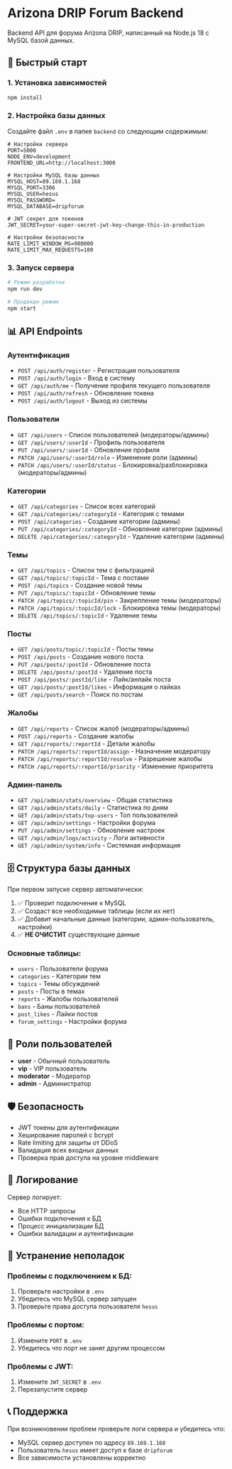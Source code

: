 # Arizona DRIP Forum Backend

Backend API для форума Arizona DRIP, написанный на Node.js 18 с MySQL базой данных.

## 🚀 Быстрый старт

### 1. Установка зависимостей
```bash
npm install
```

### 2. Настройка базы данных
Создайте файл `.env` в папке `backend` со следующим содержимым:

```env
# Настройки сервера
PORT=5000
NODE_ENV=development
FRONTEND_URL=http://localhost:3000

# Настройки MySQL базы данных
MYSQL_HOST=89.169.1.168
MYSQL_PORT=3306
MYSQL_USER=hesus
MYSQL_PASSWORD=
MYSQL_DATABASE=dripforum

# JWT секрет для токенов
JWT_SECRET=your-super-secret-jwt-key-change-this-in-production

# Настройки безопасности
RATE_LIMIT_WINDOW_MS=900000
RATE_LIMIT_MAX_REQUESTS=100
```

### 3. Запуск сервера
```bash
# Режим разработки
npm run dev

# Продакшн режим
npm start
```

## 📊 API Endpoints

### Аутентификация
- `POST /api/auth/register` - Регистрация пользователя
- `POST /api/auth/login` - Вход в систему
- `GET /api/auth/me` - Получение профиля текущего пользователя
- `POST /api/auth/refresh` - Обновление токена
- `POST /api/auth/logout` - Выход из системы

### Пользователи
- `GET /api/users` - Список пользователей (модераторы/админы)
- `GET /api/users/:userId` - Профиль пользователя
- `PUT /api/users/:userId` - Обновление профиля
- `PATCH /api/users/:userId/role` - Изменение роли (админы)
- `PATCH /api/users/:userId/status` - Блокировка/разблокировка (модераторы/админы)

### Категории
- `GET /api/categories` - Список всех категорий
- `GET /api/categories/:categoryId` - Категория с темами
- `POST /api/categories` - Создание категории (админы)
- `PUT /api/categories/:categoryId` - Обновление категории (админы)
- `DELETE /api/categories/:categoryId` - Удаление категории (админы)

### Темы
- `GET /api/topics` - Список тем с фильтрацией
- `GET /api/topics/:topicId` - Тема с постами
- `POST /api/topics` - Создание новой темы
- `PUT /api/topics/:topicId` - Обновление темы
- `PATCH /api/topics/:topicId/pin` - Закрепление темы (модераторы)
- `PATCH /api/topics/:topicId/lock` - Блокировка темы (модераторы)
- `DELETE /api/topics/:topicId` - Удаление темы

### Посты
- `GET /api/posts/topic/:topicId` - Посты темы
- `POST /api/posts` - Создание нового поста
- `PUT /api/posts/:postId` - Обновление поста
- `DELETE /api/posts/:postId` - Удаление поста
- `POST /api/posts/:postId/like` - Лайк/анлайк поста
- `GET /api/posts/:postId/likes` - Информация о лайках
- `GET /api/posts/search` - Поиск по постам

### Жалобы
- `GET /api/reports` - Список жалоб (модераторы/админы)
- `POST /api/reports` - Создание жалобы
- `GET /api/reports/:reportId` - Детали жалобы
- `PATCH /api/reports/:reportId/assign` - Назначение модератору
- `PATCH /api/reports/:reportId/resolve` - Разрешение жалобы
- `PATCH /api/reports/:reportId/priority` - Изменение приоритета

### Админ-панель
- `GET /api/admin/stats/overview` - Общая статистика
- `GET /api/admin/stats/daily` - Статистика по дням
- `GET /api/admin/stats/top-users` - Топ пользователей
- `GET /api/admin/settings` - Настройки форума
- `PUT /api/admin/settings` - Обновление настроек
- `GET /api/admin/logs/activity` - Логи активности
- `GET /api/admin/system/info` - Системная информация

## 🗄️ Структура базы данных

При первом запуске сервер автоматически:
1. ✅ Проверит подключение к MySQL
2. ✅ Создаст все необходимые таблицы (если их нет)
3. ✅ Добавит начальные данные (категории, админ-пользователь, настройки)
4. ✅ **НЕ ОЧИСТИТ** существующие данные

### Основные таблицы:
- `users` - Пользователи форума
- `categories` - Категории тем
- `topics` - Темы обсуждений
- `posts` - Посты в темах
- `reports` - Жалобы пользователей
- `bans` - Баны пользователей
- `post_likes` - Лайки постов
- `forum_settings` - Настройки форума

## 🔐 Роли пользователей

- **user** - Обычный пользователь
- **vip** - VIP пользователь
- **moderator** - Модератор
- **admin** - Администратор

## 🛡️ Безопасность

- JWT токены для аутентификации
- Хеширование паролей с bcrypt
- Rate limiting для защиты от DDoS
- Валидация всех входных данных
- Проверка прав доступа на уровне middleware

## 📝 Логирование

Сервер логирует:
- Все HTTP запросы
- Ошибки подключения к БД
- Процесс инициализации БД
- Ошибки валидации и аутентификации

## 🚨 Устранение неполадок

### Проблемы с подключением к БД:
1. Проверьте настройки в `.env`
2. Убедитесь что MySQL сервер запущен
3. Проверьте права доступа пользователя `hesus`

### Проблемы с портом:
1. Измените `PORT` в `.env`
2. Убедитесь что порт не занят другим процессом

### Проблемы с JWT:
1. Измените `JWT_SECRET` в `.env`
2. Перезапустите сервер

## 📞 Поддержка

При возникновении проблем проверьте логи сервера и убедитесь что:
- MySQL сервер доступен по адресу `89.169.1.168`
- Пользователь `hesus` имеет доступ к базе `dripforum`
- Все зависимости установлены корректно
